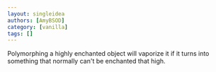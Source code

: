 ```yaml
---
layout: singleidea
authors: [AmyBSOD]
category: [vanilla]
tags: []
---
```

Polymorphing a highly enchanted object will vaporize it if it turns into something that normally can't be enchanted that high.
